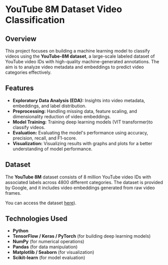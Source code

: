 # YouTube 8M Dataset Video Classification

##  Overview
This project focuses on building a machine learning model to classify videos using the **YouTube-8M dataset**, a large-scale labeled dataset of YouTube video IDs with high-quality machine-generated annotations. The aim is to analyze video metadata and embeddings to predict video categories effectively.

##  Features
- **Exploratory Data Analysis (EDA):** Insights into video metadata, embeddings, and label distribution.
- **Preprocessing:** Handling missing data, feature scaling, and dimensionality reduction of video embeddings.
- **Model Training:** Training deep learning models (VIT transformer)to classify videos.
- **Evaluation:** Evaluating the model's performance using accuracy, precision, recall, and F1-score.
- **Visualization:** Visualizing results with graphs and plots for a better understanding of model performance.

##  Dataset
The **YouTube 8M** dataset consists of 8 million YouTube video IDs with associated labels across 4800 different categories. The dataset is provided by Google, and it includes video embeddings generated from raw video frames.

You can access the dataset [here](https://research.google.com/youtube8m/)).

##  Technologies Used
- **Python**  
- **TensorFlow / Keras / PyTorch** (for building deep learning models)  
- **NumPy** (for numerical operations)  
- **Pandas** (for data manipulation)  
- **Matplotlib / Seaborn** (for visualization)  
- **Scikit-learn** (for model evaluation)  


